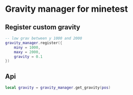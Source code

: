 
# Gravity manager for minetest

## Register custom gravity
```lua
-- low grav between y 1000 and 2000
gravity_manager.register({
	miny = 1000,
	maxy = 2000,
	gravity = 0.1
})
```

## Api

```lua
local gravity = gravity_manager.get_gravity(pos)
```